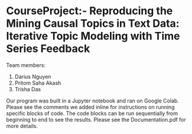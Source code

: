 # CourseProject:- Reproducing the Mining Causal Topics in Text Data: Iterative Topic Modeling with Time Series Feedback

Team members:
1. Darius Nguyen
2. Pritom Saha Akash
3. Trisha Das

Our program was built in a Jupyter notebook and ran on Google Colab. Please see the comments we added inline for instructions on running specific blocks of code. The code blocks can be run sequentially from beginning to end to see the results. Please see the Documentation.pdf for more details.
